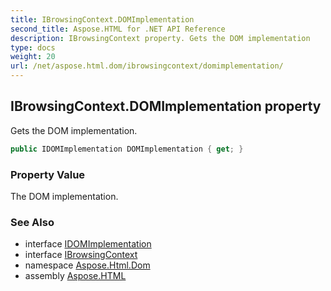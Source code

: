 ```yaml
---
title: IBrowsingContext.DOMImplementation
second_title: Aspose.HTML for .NET API Reference
description: IBrowsingContext property. Gets the DOM implementation
type: docs
weight: 20
url: /net/aspose.html.dom/ibrowsingcontext/domimplementation/
---
```

## IBrowsingContext.DOMImplementation property

Gets the DOM implementation.

```csharp
public IDOMImplementation DOMImplementation { get; }
```

### Property Value

The DOM implementation.

### See Also

* interface [IDOMImplementation](../../idomimplementation/)
* interface [IBrowsingContext](../)
* namespace [Aspose.Html.Dom](../../../aspose.html.dom/)
* assembly [Aspose.HTML](../../../)
